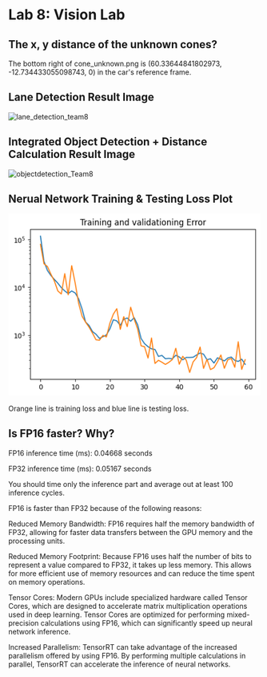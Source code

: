 # Lab 8: Vision Lab

## The x, y distance of the unknown cones?
The bottom right of cone_unknown.png is (60.33644841802973, -12.734433055098743, 0) in the car's reference frame.

## Lane Detection Result Image
![lane_detection_team8](https://user-images.githubusercontent.com/112599512/229653253-80018054-f6fd-4260-9f2a-ca9c5132f49b.png)


## Integrated Object Detection + Distance Calculation Result Image
![objectdetection_Team8](https://user-images.githubusercontent.com/112599512/230231628-3ed699c6-29a8-4912-adb4-9aadc107b5ae.png)

## Nerual Network Training & Testing Loss Plot
![loss plot](./imgs/loss.png)

Orange line is training loss and blue line is testing loss. 

## Is FP16 faster? Why?
FP16 inference time (ms): 0.04668 seconds

FP32 inference time (ms): 0.05167 seconds

You should time only the inference part and average out at least 100 inference cycles.

FP16 is faster than FP32 because of the following reasons:

Reduced Memory Bandwidth: FP16 requires half the memory bandwidth of FP32, allowing for faster data transfers between the GPU memory and the processing units.

Reduced Memory Footprint: Because FP16 uses half the number of bits to represent a value compared to FP32, it takes up less memory. This allows for more efficient use of memory resources and can reduce the time spent on memory operations.

Tensor Cores: Modern GPUs include specialized hardware called Tensor Cores, which are designed to accelerate matrix multiplication operations used in deep learning. Tensor Cores are optimized for performing mixed-precision calculations using FP16, which can significantly speed up neural network inference.

Increased Parallelism: TensorRT can take advantage of the increased parallelism offered by using FP16. By performing multiple calculations in parallel, TensorRT can accelerate the inference of neural networks.
